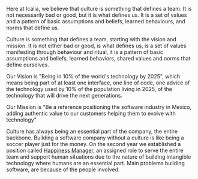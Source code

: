 Here at Icalia, we believe that culture is something that defines a team. It is
not necessarily bad or good, but it is what defines us. It is a set of values
and a pattern of basic assumptions and beliefs, learned behaviours, and norms
that define us.

Culture is something that defines a team, starting with the vision and mission.
It is not either bad or good, is what defines us, is a set of values manifesting
through behaviour and ritual, it is a pattern of basic assumptions and beliefs,
learned behaviors, shared values and norms that define ourselves.

Our Vision is "Being in 10% of the world's technology by 2025", which means being part of at least one interface, one line of code, one advice of the technology used by 10% of the population living in 2025, of the technology that will drive the next generations.

Our Mission is "Be a reference positioning the software industry in Mexico,
 adding authentic value to our customers helping them to evolve with technology"

Culture has always being an essential part of the company, the entire backbone. Building a software company without a culture is like being a soccer player just for the money. On the second year we established a position called [Happiness Manager](https://docs.google.com/document/d/1WtRcOVTbzrTq1NSzewYyQh-T9y7OjsEfXGxxSaD9AZU/edit?usp=sharing), an assigned role to serve the entire team and support human situations due to the nature of building intangible technology where humans are an essential part. Main problems building software, are because of the people involved. 
